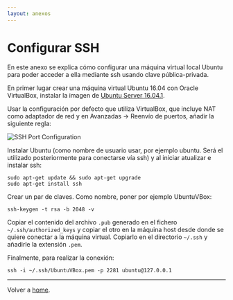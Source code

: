```yaml
---
layout: anexos
---
```


# Configurar SSH

En este anexo se explica cómo configurar una máquina virtual local Ubuntu para poder acceder a ella mediante ssh usando clave pública-privada.

En primer lugar crear una máquina virtual Ubuntu 16.04 con Oracle VirtualBox, instalar la imagen de [Ubuntu Server 16.04.1](https://www.ubuntu.com/download/server/thank-you?version=16.04.1&architecture=amd64).

Usar la configuración por defecto que utiliza VirtualBox, que incluye NAT como adaptador de red y en Avanzadas -> Reenvío de puertos, añadir la siguiente regla:

![SSH Port Configuration](images/ssh_port.png)

Instalar Ubuntu (como nombre de usuario usar, por ejemplo ubuntu. Será el utilizado posteriormente para conectarse vía ssh) y al iniciar atualizar e instalar ssh:

```
sudo apt-get update && sudo apt-get upgrade
sudo apt-get install ssh
```

Crear un par de claves. Como nombre, poner por ejemplo UbuntuVBox:

```
ssh-keygen -t rsa -b 2048 -v
```

Copiar el contenido del archivo `.pub` generado en el fichero `~/.ssh/authorized_keys` y copiar el otro en la máquina host desde donde se quiere conectar a la máquina virtual. Copiarlo en el directorio `~/.ssh` y añadirle la extensión `.pem`.

Finalmente, para realizar la conexión:
```
ssh -i ~/.ssh/UbuntuVBox.pem -p 2281 ubuntu@127.0.0.1
```

---

Volver a [home](index).
